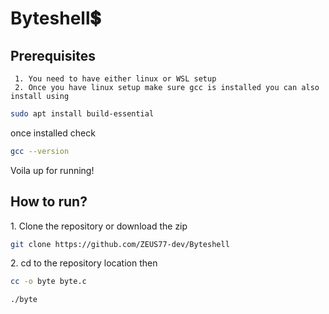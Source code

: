 
# Byteshell💲

## Prerequisites
     1. You need to have either linux or WSL setup
     2. Once you have linux setup make sure gcc is installed you can also install using

```bash
sudo apt install build-essential
```
once installed check
 ```bash
 gcc --version
 ``` 
 Voila up for running!

 ## How to run?
<p>1. Clone the repository or download the zip</p>

```bash
git clone https://github.com/ZEUS77-dev/Byteshell
```

<p>2. cd to the repository location then </p>

```bash
cc -o byte byte.c
```
```bash
./byte
```



        
